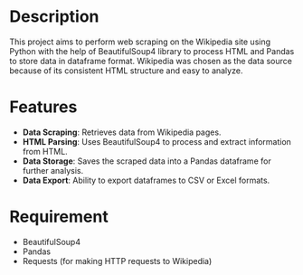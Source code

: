# Description
This project aims to perform web scraping on the Wikipedia site using Python with the help of BeautifulSoup4 library to process HTML and Pandas to store data in dataframe format. Wikipedia was chosen as the data source because of its consistent HTML structure and easy to analyze.

# Features
- **Data Scraping**: Retrieves data from Wikipedia pages.
- **HTML Parsing**: Uses BeautifulSoup4 to process and extract information from HTML.
- **Data Storage**: Saves the scraped data into a Pandas dataframe for further analysis.
- **Data Export**: Ability to export dataframes to CSV or Excel formats.

# Requirement
- BeautifulSoup4
- Pandas
- Requests (for making HTTP requests to Wikipedia)
